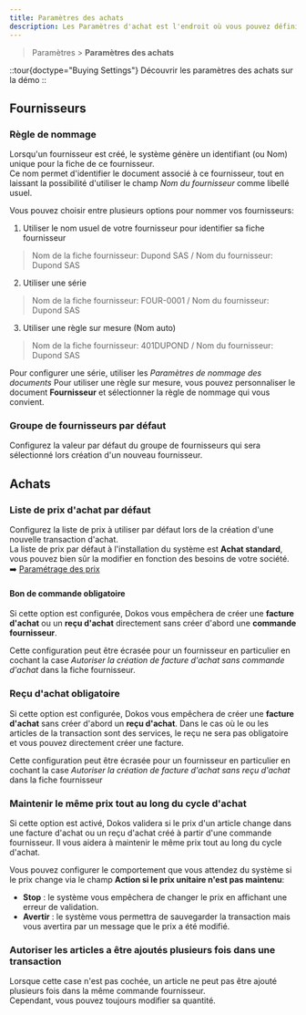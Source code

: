 ```yaml
---
title: Paramètres des achats
description: Les Paramètres d'achat est l'endroit où vous pouvez définir les conditions qui seront appliquées dans les transactions du module d'achat. 
---
```


> Paramètres > **Paramètres des achats**

::tour{doctype="Buying Settings"}
Découvrir les paramètres des achats sur la démo
::

## Fournisseurs

### Règle de nommage

Lorsqu'un fournisseur est créé, le système génère un identifiant (ou Nom) unique pour la fiche de ce fournisseur.  
Ce nom permet d'identifier le document associé à ce fournisseur, tout en laissant la possibilité d'utiliser le champ *Nom du fournisseur* comme libellé usuel.

Vous pouvez choisir entre plusieurs options pour nommer vos fournisseurs:
1. Utiliser le nom usuel de votre fournisseur pour identifier sa fiche fournisseur
> Nom de la fiche fournisseur: Dupond SAS / Nom du fournisseur: Dupond SAS
2. Utiliser une série
> Nom de la fiche fournisseur: FOUR-0001 / Nom du fournisseur: Dupond SAS
3. Utiliser une règle sur mesure (Nom auto)
> Nom de la fiche fournisseur: 401DUPOND / Nom du fournisseur: Dupond SAS

Pour configurer une série, utiliser les *Paramètres de nommage des documents*
Pour utiliser une règle sur mesure, vous pouvez personnaliser le document **Fournisseur** et sélectionner la règle de nommage qui vous convient.

### Groupe de fournisseurs par défaut

Configurez la valeur par défaut du groupe de fournisseurs qui sera sélectionné lors création d'un nouveau fournisseur.  

## Achats 
### Liste de prix d'achat par défaut 

Configurez la liste de prix à utiliser par défaut lors de la création d'une nouvelle transaction d'achat.  
La liste de prix par défaut à l'installation du système est **Achat standard**, vous pouvez bien sûr la modifier en fonction des besoins de votre société. :arrow_right: [Paramétrage des prix](/dokos/parametrage/prix)

#### Bon de commande obligatoire

Si cette option est configurée, Dokos vous empêchera de créer une **facture d'achat** ou un **reçu d'achat** directement sans créer d'abord une **commande fournisseur**.

Cette configuration peut être écrasée pour un fournisseur en particulier en cochant la case *Autoriser la création de facture d'achat sans commande d'achat* dans la fiche fournisseur.

### Reçu d'achat obligatoire 

Si cette option est configurée, Dokos vous empêchera de créer une **facture d'achat** sans créer d'abord un **reçu d'achat**. Dans le cas où le ou les articles de la transaction sont des services, le reçu ne sera pas obligatoire et vous pouvez directement créer une facture.

Cette configuration peut être écrasée pour un fournisseur en particulier en cochant la case *Autoriser la création de facture d'achat sans reçu d'achat* dans la fiche fournisseur

### Maintenir le même prix tout au long du cycle d'achat 

Si cette option est activé, Dokos validera si le prix d'un article change dans une facture d'achat ou un reçu d'achat créé à partir d'une commande fournisseur. Il vous aidera à maintenir le même prix tout au long du cycle d'achat.

Vous pouvez configurer le comportement que vous attendez du système si le prix change via le champ **Action si le prix unitaire n'est pas maintenu**:

- **Stop** : le système vous empêchera de changer le prix en affichant une erreur de validation.
- **Avertir** : le système vous permettra de sauvegarder la transaction mais vous avertira par un message que le prix a été modifié.

### Autoriser les articles a être ajoutés plusieurs fois dans une transaction 

Lorsque cette case n'est pas cochée, un article ne peut pas être ajouté plusieurs fois dans la même commande fournisseur.  
Cependant, vous pouvez toujours modifier sa quantité. 

